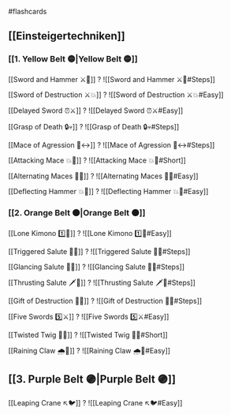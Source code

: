 #flashcards

## [[Einsteigertechniken]]

### [[1. Yellow Belt 🟡|Yellow Belt 🟡]]

[[Sword and Hammer ⚔️🔨]]
?
![[Sword and Hammer ⚔️🔨#Steps]]
<!--SR:!2023-11-24,41,250-->

[[Sword of Destruction ⚔️💥]]
?
![[Sword of Destruction ⚔️💥#Easy]]
<!--SR:!2024-01-09,87,290-->

[[Delayed Sword ⏰⚔️]]
?
![[Delayed Sword ⏰⚔️#Easy]]
<!--SR:!2023-12-21,72,290-->

[[Grasp of Death 🔒💀]]
?
![[Grasp of Death 🔒💀#Steps]]
<!--SR:!2023-11-19,36,230-->



[[Mace of Agression 🔨↔️]]
?
![[Mace of Agression 🔨↔️#Steps]]
<!--SR:!2023-11-04,13,211-->

[[Attacking Mace 💥👊]]
?
![[Attacking Mace 💥👊#Short]]
<!--SR:!2023-11-06,27,231-->

[[Alternating Maces 🔄✊]]
?
![[Alternating Maces 🔄✊#Easy]]
<!--SR:!2024-01-14,92,308-->

[[Deflecting Hammer 💥🔨]]
?
![[Deflecting Hammer 💥🔨#Easy]]
<!--SR:!2023-11-11,32,248-->

### [[2. Orange Belt 🟠|Orange Belt 🟠]]

[[Lone Kimono 1️⃣👘]]
?
![[Lone Kimono 1️⃣👘#Easy]]
<!--SR:!2023-12-13,53,251-->

[[Triggered Salute 🔫🫡]]
?
![[Triggered Salute 🔫🫡#Steps]]
<!--SR:!2023-11-25,42,248-->

[[Glancing Salute 👀🫡]]
?
![[Glancing Salute 👀🫡#Steps]]
<!--SR:!2023-11-23,40,248-->

[[Thrusting Salute 🗡️🫡]]
?
![[Thrusting Salute 🗡️🫡#Steps]]
<!--SR:!2023-11-05,9,208-->

[[Gift of Destruction 🎁💥]]
?
![[Gift of Destruction 🎁💥#Steps]]
<!--SR:!2023-12-25,76,308-->

[[Five Swords 5️⃣⚔️]]
?
![[Five Swords 5️⃣⚔️#Easy]]
<!--SR:!2023-12-09,56,288-->

[[Twisted Twig 🔀🌳]]
?
![[Twisted Twig 🔀🌳#Short]]

[[Raining Claw 🌧️🐯]]
?
![[Raining Claw 🌧️🐯#Easy]]
<!--SR:!2023-12-23,67,271-->

## [[3. Purple Belt 🟣|Purple Belt 🟣]]

[[Leaping Crane ↖️🐦]]
?
![[Leaping Crane ↖️🐦#Easy]]
<!--SR:!2023-12-20,58,251-->
